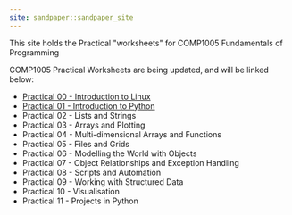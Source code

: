 ```yaml
---
site: sandpaper::sandpaper_site
---
```


This site holds the Practical "worksheets" for COMP1005 Fundamentals of Programming

COMP1005 Practical Worksheets are being updated, and will be linked below:

- [Practical 00 - Introduction to Linux](prac00.html)
- [Practical 01 - Introduction to Python](prac01.html)
- Practical 02 - Lists and Strings
- Practical 03 - Arrays and Plotting
- Practical 04 - Multi-dimensional Arrays and Functions
- Practical 05 - Files and Grids
- Practical 06 - Modelling the World with Objects
- Practical 07 - Object Relationships and Exception Handling
- Practical 08 - Scripts and Automation
- Practical 09 - Working with Structured Data
- Practical 10 - Visualisation
- Practical 11 - Projects in Python
